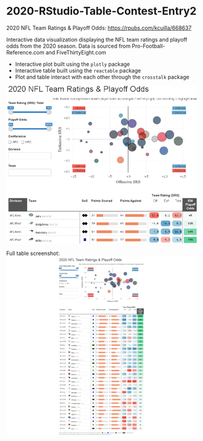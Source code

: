 # 2020-RStudio-Table-Contest-Entry2

2020 NFL Team Ratings & Playoff Odds:  https://rpubs.com/kcuilla/668637

Interactive data visualization displaying the NFL team ratings and playoff odds from the 2020 season. Data is sourced from Pro-Football-Reference.com and FiveThirtyEight.com

- Interactive plot built using the `plotly` package 
- Interactive table built using the `reactable` package
- Plot and table interact with each other through the `crosstalk` package


![](tabledemo.gif)

Full table screenshot:
![](FullTable.png)
